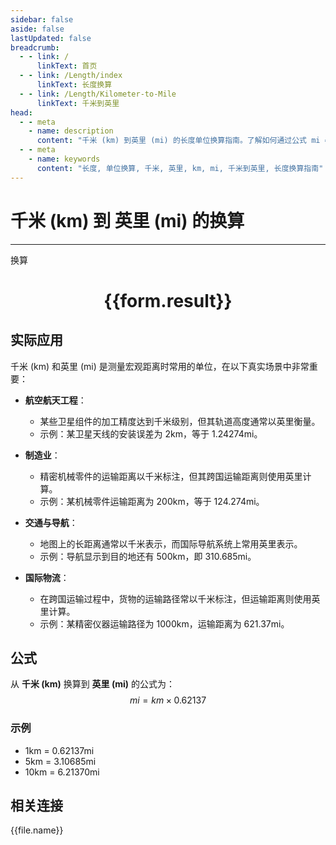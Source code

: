 ```yaml
---
sidebar: false
aside: false
lastUpdated: false
breadcrumb:
  - - link: /
      linkText: 首页
  - - link: /Length/index
      linkText: 长度换算
  - - link: /Length/Kilometer-to-Mile
      linkText: 千米到英里
head:
  - - meta
    - name: description
      content: "千米 (km) 到英里 (mi) 的长度单位换算指南。了解如何通过公式 mi = km × 0.62137 换算为英里。"
  - - meta
    - name: keywords
      content: "长度, 单位换算, 千米, 英里, km, mi, 千米到英里, 长度换算指南"
---
```

# 千米 (km) 到 英里 (mi) 的换算
---
<script setup>
import { onMounted, reactive, inject, ref } from 'vue'
import { NButton, NForm, NFormItem, NInput, NInputNumber, NSelect, NCard, useMessage,NGrid ,NGi } from 'naive-ui'
import { defineClientComponent } from 'vitepress'
import { Length } from '../../files';

const convert = inject('convert')

const form = reactive({
  number: null,
  result: '',
})

const convertHandler = () => {
  if (form.number !== null && !isNaN(form.number)) {
    const convertedValue = parseFloat(form.number) * 0.62137
    form.result = `${form.number}km = ${convertedValue.toFixed(5)}mi`
  } else {
    form.result = '请输入有效的数值。'
  }
}
</script>

<n-form size="large" :model="form">
  <n-form-item label="千米 (km)">
    <n-input-number v-model:value="form.number" placeholder="输入千米" style="width: 100%" />
  </n-form-item>
  <n-form-item>
    <n-button type="primary" @click="convertHandler" block>换算</n-button>
  </n-form-item>
</n-form>

<n-card  embedded :bordered="false" hoverable>
  <div  style="text-align:center">
    <h1>{{form.result}}</h1>
  </div>
</n-card>

## 实际应用

千米 (km) 和英里 (mi) 是测量宏观距离时常用的单位，在以下真实场景中非常重要：

- **航空航天工程**：
  - 某些卫星组件的加工精度达到千米级别，但其轨道高度通常以英里衡量。
  - 示例：某卫星天线的安装误差为 2km，等于 1.24274mi。

- **制造业**：
  - 精密机械零件的运输距离以千米标注，但其跨国运输距离则使用英里计算。
  - 示例：某机械零件运输距离为 200km，等于 124.274mi。

- **交通与导航**：
  - 地图上的长距离通常以千米表示，而国际导航系统上常用英里表示。
  - 示例：导航显示到目的地还有 500km，即 310.685mi。

- **国际物流**：
  - 在跨国运输过程中，货物的运输路径常以千米标注，但运输距离则使用英里计算。
  - 示例：某精密仪器运输路径为 1000km，运输距离为 621.37mi。

## 公式

从 **千米 (km)** 换算到 **英里 (mi)** 的公式为：
$$ mi = km \times 0.62137 $$

### 示例
- 1km = 0.62137mi
- 5km = 3.10685mi
- 10km = 6.21370mi

## 相关连接
<n-grid x-gap="12" :cols="4">
  <n-gi v-for="(file, index) in Length" :key="index">
    <n-button
      text
      tag="a"
      :href="file.path"
      type="primary"
    >
      {{file.name}}
    </n-button>
  </n-gi>
</n-grid>